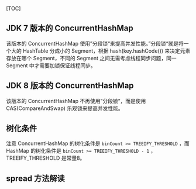 [TOC]

## JDK 7 版本的 ConcurrentHashMap

该版本的 ConcurrentHashMap 使用”分段锁“来提高并发性能。”分段锁“就是将一个大的 HashTable 分成小的 Segment，根据 hash(key.hashCode()) 来决定元素存放在哪个 Segment，不同的 Segment 之间无需考虑线程同步问题，同一 Segment 中才需要加锁保证线程同步。

## JDK 8 版本的 ConcurrentHashMap

该版本的 ConcurrentHashMap 不再使用”分段锁“，而是使用 CAS(CompareAndSwap) 乐观锁来提高并发性能。

## 树化条件

注意 ConcurrentHashMap 的树化条件是 `binCount >= TREEIFY_THRESHOLD` ，而 HashMap 的树化条件是 `binCount >= TREEIFY_THRESHOLD - 1` ，TREEIFY_THRESHOLD 是常量8。

## spread 方法解读



